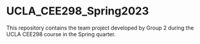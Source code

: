# UCLA_CEE298_Spring2023
 This repository contains the team project developed by Group 2 during the UCLA CEE298 course in the Spring quarter.
